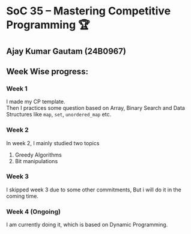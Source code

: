# SoC 35 – Mastering Competitive Programming 🏆

## Ajay Kumar Gautam (24B0967)

## Week Wise progress:

### Week 1
I made my CP template.   
Then I practices some question based on Array, Binary Search and Data Structures like `map`, `set`, `unordered_map` etc.

### Week 2
In week 2, I mainly studied two topics    
1. Greedy Algorithms
2. Bit manipulations

### Week 3
I skipped week 3 due to some other commitments, But i will do it in the coming time.

### Week 4 (Ongoing)
I am currently doing it, which is based on Dynamic Programming.